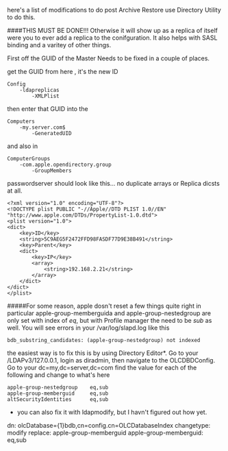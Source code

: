 here's a list of modifications to do post Archive Restore
use Directory Utility to do this.

####THIS MUST BE DONE!!!
Otherwise it will show up as a replica of itself were you to ever add a replica to the conifguration.
It also helps with SASL binding and a varitey of other things.

First off the GUID of the Master Needs to be fixed in a couple of places.

get the GUID from  here , it's the new ID

	Config
		-ldapreplicas
			-XMLPlist

then enter that GUID into the 

	Computers  
		-my.server.com$
			-GeneratedUID

and also in 

	ComputerGroups
		-com.apple.opendirectory.group
			-GroupMembers


passwordserver should look like this... no duplicate arrays or Replica dicsts at all.

	<?xml version="1.0" encoding="UTF-8"?>
	<!DOCTYPE plist PUBLIC "-//Apple//DTD PLIST 1.0//EN" "http://www.apple.com/DTDs/PropertyList-1.0.dtd">
	<plist version="1.0">
	<dict>
		<key>ID</key>
		<string>5C9AEG5F2472FFD98FASDF77D9E38B491</string>
		<key>Parent</key>
		<dict>
			<key>IP</key>
			<array>
				<string>192.168.2.21</string>
			</array>
		</dict>
	</dict>
	</plist>


#####For some reason, apple dosn't reset a few things quite right
in particular apple-group-memberguida and apple-group-nestedgroup are only set with index of *eq*, but with Profile manager the need to be *sub* as well.  You will see errors in your /var/log/slapd.log like this

	bdb_substring_candidates: (apple-group-nestedgroup) not indexed

the easiest way is to fix this is by using Directory Editor*.  Go to your /LDAPv3/127.0.0.1, login as diradmin, then navigate to the OLCDBDConfig.  Go to your dc=my,dc=server,dc=com  find the value for each of the following and change to what's here

	apple-group-nestedgroup    eq,sub
	apple-group-memberguid     eq,sub
	altSecurityIdentities      eq,sub


* you can also fix it with ldapmodify, but I havn't figured out how yet. 

dn: olcDatabase={1}bdb,cn=config.cn=OLCDatabaseIndex
changetype: modify
replace: apple-group-memberguid
apple-group-memberguid: eq,sub



